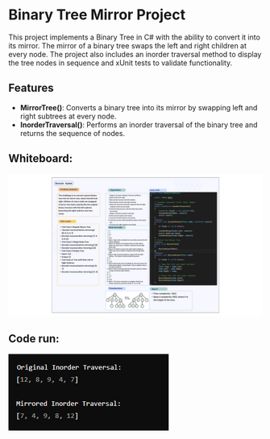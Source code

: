 # Binary Tree Mirror Project

This project implements a Binary Tree in C# with the ability to convert it into its mirror. The mirror of a binary tree swaps the left and right children at every node. The project also includes an inorder traversal method to display the tree nodes in sequence and xUnit tests to validate functionality.

## Features

- **MirrorTree()**: Converts a binary tree into its mirror by swapping left and right subtrees at every node.
- **InorderTraversal()**: Performs an inorder traversal of the binary tree and returns the sequence of nodes.
  
## Whiteboard:
![Binary Tree](binary-tree-mirror-whiteboard.png)

## Code run:

![Code run](tree-mirror-run.PNG)